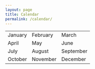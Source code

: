 ```yaml
---
layout: page
title: Calendar
permalink: /calendar/
---
```


| | | |
| --- | --- | --- |
| January | February | March |
| April | May | June |
| July | August | September |
| October | November | December |
